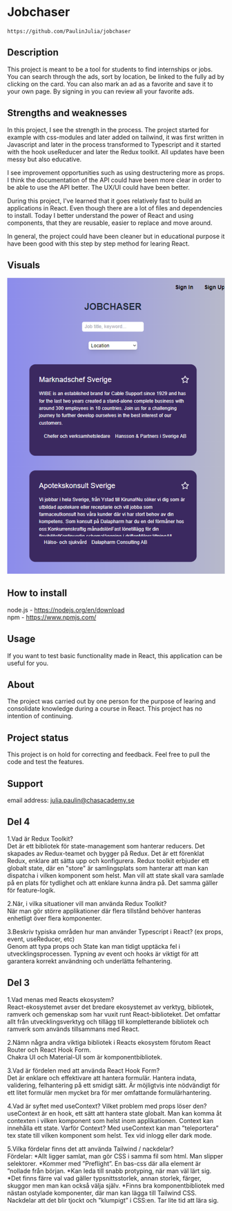 # Jobchaser

```
https://github.com/PaulinJulia/jobchaser
```

## Description

This project is meant to be a tool for students to find internships or jobs. You can search through the ads, sort by location, be linked to the fully ad by clicking on the card. You can also mark an ad as a favorite and save it to your own page. By signing in you can review all your favorite ads. 

## Strengths and weaknesses

In this project, I see the strength in the process. The project started for example with css-modules and later added on tailwind, it was first written in Javascript and later in the process transformed to Typescript and it started with the hook useReducer and later the Redux toolkit. All updates have been messy but also educative.

I see improvement opportunities such as using destructering more as props.
I think the documentation of the API could have been more clear in order to be able to use the API better. The UX/UI could have been better.

During this project, I've learned that it goes relatively fast to build an applications in React. Even though there are a lot of files and dependencies to install. Today I better understand the power of React and using components, that they are reusable, easier to replace and move around.

In general, the project could have been cleaner but in educational purpose it have been good with this step by step method for learing React. 

## Visuals

![Home page](/jobchaser.png)

## How to install

node.js - https://nodejs.org/en/download  
npm - https://www.npmjs.com/

## Usage

If you want to test basic functionality made in React, this application can be useful for you.  

## About

The project was carried out by one person for the purpose of learing and consolidate knowledge during a course in React. This project has no intention of continuing.

## Project status

This project is on hold for correcting and feedback. Feel free to pull the code and test the features.

## Support

email address: julia.paulin@chasacademy.se



## Del 4

1.Vad är Redux Toolkit?  
Det är ett bibliotek för state-management som hanterar reducers. Det skapades av Redux-teamet och bygger på Redux. Det är ett förenklat Redux, enklare att sätta upp och konfigurera. Redux toolkit erbjuder ett globalt state, där en "store" är samlingsplats som hanterar att man kan dispatcha i vilken komponent som helst. Man vill att state skall vara samlade på en plats för tydlighet och att enklare kunna ändra på. Det samma gäller för feature-logik.

2.När, i vilka situationer vill man använda Redux Toolkit?  
När man gör större applikationer där flera tillstånd behöver hanteras enhetligt över flera komponenter.

3.Beskriv typiska områden hur man använder Typescript i React? (ex props, event, useReducer, etc)  
Genom att typa props och State kan man tidigt upptäcka fel i utvecklingsprocessen. Typning av event och hooks är viktigt för att garantera korrekt användning och underlätta felhantering.

## Del 3

1.Vad menas med Reacts ekosystem?  
React-ekosystemet avser det bredare ekosystemet av verktyg, bibliotek, ramverk och gemenskap som har vuxit runt React-biblioteket. Det omfattar allt från utvecklingsverktyg och tillägg till kompletterande bibliotek och ramverk som används tillsammans med React.

2.Nämn några andra viktiga bibliotek i Reacts ekosystem förutom React Router och React Hook Form.  
Chakra UI och Material-UI som är komponentbibliotek.

3.Vad är fördelen med att använda React Hook Form?  
Det är enklare och effektivare att hantera formulär. Hantera indata, validering, felhantering på ett smidigt sätt. Är möjligtvis inte nödvändigt för ett litet formulär men mycket bra för mer omfattande formulärhantering.

4.Vad är syftet med useContext? Vilket problem med props löser den?  
useContext är en hook, ett sätt att hantera state globalt. Man kan komma åt contexten i vilken komponent som helst inom applikationen. Context kan innehålla ett state.
Varför Context?
Med useContext kan man ”teleportera” tex state till vilken komponent som helst.
Tex vid inlogg eller dark mode.

5.Vilka fördelar finns det att använda Tailwind / nackdelar?  
Fördelar:
*Allt ligger samlat, man gör CSS i samma fil som html. Man slipper selektorer.
*Kommer med ”Preflight”. En bas-css där alla element är ”nollade från början.
*Kan leda till snabb protyping, när man väl lärt sig.
*Det finns färre val vad gäller typsnittsstorlek, annan storlek, färger, skuggor men man kan också välja själv.
*Finns bra komponentbibliotek med nästan ostylade komponenter, där man kan lägga till Tailwind CSS.  
Nackdelar att det blir tjockt och ”klumpigt” i CSS:en. Tar lite tid att lära sig.
